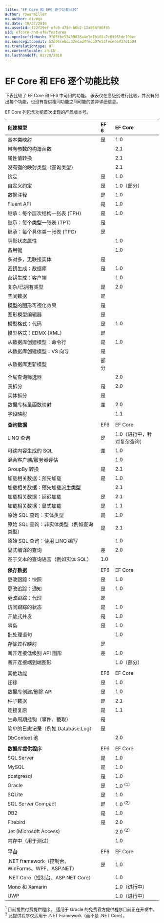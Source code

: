 ```yaml
---
title: "EF Core 和 EF6 逐个功能比较"
author: rowanmiller
ms.author: divega
ms.date: 10/27/2016
ms.assetid: f22f29ef-efc0-475d-b0b2-12a054f80f95
uid: efcore-and-ef6/features
ms.openlocfilehash: 3f05fbe53439826a4e1e1b188a7c03951dc109ec
ms.sourcegitcommit: b2d94cebdc32edad4fecb07e53fece66437d1b04
ms.translationtype: HT
ms.contentlocale: zh-CN
ms.lasthandoff: 02/28/2018
---
```

# <a name="ef-core-and-ef6-feature-by-feature-comparison"></a>EF Core 和 EF6 逐个功能比较

下表比较了 EF Core 和 EF6 中可用的功能。 该表仅在高级别进行比较，并没有列出每个功能，也没有提供相同功能之间可能的差异详细信息。

EF Core 列包含功能首次出现的产品版本号。

| 创建模型                                  | EF 6 | EF Core                           |
|:------------------------------------------------------|:---------|:--------------------------------------|
| 基本类映射                                   | 是      | 1.0                                   |
| 带有参数的构造函数                          |          | 2.1                                   |
| 属性值转换                            |          | 2.1                                   |
| 没有键的映射类型（查询类型）               |          | 2.1                                   |
| 约定                                           | 是      | 1.0                                   |
| 自定义约定                                    | 是      | 1.0（部分）                         |
| 数据注释                                      | 是      | 1.0                                   |
| Fluent API                                            | 是      | 1.0                                   |
| 继承：每个层次结构一张表 (TPH)                | 是      | 1.0                                   |
| 继承：每个类型一张表 (TPT)                     | 是      |                                       |
| 继承：每个具体类一张表 (TPC)           | 是      |                                       |
| 阴影状态属性                               |          | 1.0                                   |
| 备用键                                        |          | 1.0                                   |
| 多对多，无联接实体                      | 是      |                                       |
| 密钥生成：数据库                              | 是      | 1.0                                   |
| 密钥生成：客户端                                |          | 1.0                                   |
| 复杂/已拥有类型                                   | 是      | 2.0                                   |
| 空间数据                                          | 是      |                                       |
| 模型的图形可视化效果                      | 是      |                                       |
| 图形模型编辑器                                | 是      |                                       |
| 模型格式：代码                                    | 是      | 1.0                                   |
| 模型格式：EDMX (XML)                              | 是      |                                       |
| 从数据库创建模型：命令行              | 是      | 1.0                                   |
| 从数据库创建模型：VS 向导                 | 是      |                                       |
| 从数据库更新模型                            | 部分  |                                       |
| 全局查询筛选器                                  |          | 2.0                                   |
| 表拆分                                       | 是      | 2.0                                   |
| 实体拆分                                      | 是      |                                       |
| 数据库标量函数映射                      | 差     | 2.0                                   |
| 字段映射                                         |          | 1.1                                   |
|                                                       |          |                                       |
| **查询数据**                                     | EF6  | EF Core                           |
| LINQ 查询                                          | 是      | 1.0（进行中，针对复杂查询） |
| 可读内容生成的 SQL                                | 差     | 1.0                                   |
| 混合客户端/服务器评估                        |          | 1.0                                   |
| GroupBy 转换                                   | 是      | 2.1                                   |
| 加载相关数据：预先加载                           | 是      | 1.0                                   |
| 加载相关数据：预先加载派生类型 |          | 2.1                                   |
| 加载相关数据：延迟加载                            | 是      | 2.1                                   |
| 加载相关数据：显式加载                        | 是      | 1.1                                   |
| 原始 SQL 查询：实体类型                         | 是      | 1.0                                   |
| 原始 SQL 查询：非实体类型（例如查询类型）  | 是      | 2.1                                   |
| 原始 SQL 查询：使用 LINQ 编写                  |          | 1.0                                   |
| 显式编译的查询                           | 差     | 2.0                                   |
| 基于文本的查询语言（例如实体 SQL）           | 1.0      |                                       |
|                                                       |          |                                       |
| **保存数据**                                       | EF6  | EF Core                           |
| 更改跟踪：快照                             | 是      | 1.0                                   |
| 更改追踪：通知                         | 是      | 1.0                                   |
| 更改跟踪：代理                              | 是      |                                       |
| 访问跟踪的状态                               | 是      | 1.0                                   |
| 开放式并发                                | 是      | 1.0                                   |
| 事务                                          | 是      | 1.0                                   |
| 批处理语句                                |          | 1.0                                   |
| 存储过程映射                              | 是      |                                       |
| 断开连接低级别 API 图形                     | 差     | 1.0                                   |
| 断开连接端到端图形                         |          | 1.0（部分）                         |
|                                                       |          |                                       |
| 其他功能                                    | EF6  | EF Core                           |
| 迁移                                            | 是      | 1.0                                   |
| 数据库创建/删除 API                       | 是      | 1.0                                   |
| 种子数据                                             | 是      | 2.1                                   |
| 连接复原                                 | 是      | 1.1                                   |
| 生命周期挂钩（事件、截取）                | 是      |                                       |
| 简单的日志记录（例如 Database.Log）                    | 是      |                                       |
| DbContext 池                                     |          | 2.0                                   |
|                                                       |          |                                       |
| **数据库提供程序**                                | EF6  | EF Core                           |
| SQL Server                                            | 是      | 1.0                                   |
| MySQL                                                 | 是      | 1.0                                   |
| postgresql                                            | 是      | 1.0                                   |
| Oracle                                                | 是      | 1.0 <sup>(1)</sup>                    |
| SQLite                                                | 是      | 1.0                                   |
| SQL Server Compact                                    | 是      | 1.0 <sup>(2)</sup>                    |
| DB2                                                   | 是      | 1.0                                   |
| Firebird                                              | 是      | 2.0                                   |
| Jet (Microsoft Access)                                |          | 2.0 <sup>(2)</sup>                    |
| 内存中（用于测试）                               |          | 1.0                                   |
|                                                       |          |                                       |
| **平台**                                         | EF6  | EF Core                           |
| .NET framework（控制台、WinForms、WPF、ASP.NET）      | 是      | 1.0                                   |
| .NET Core（控制台、ASP.NET Core）                     |          | 1.0                                   |
| Mono 和 Xamarin                                        |          | 1.0（进行中）                     |
| UWP                                                   |          | 1.0（进行中）                     |

<sup>1</sup> 目前提供付费提供程序。 适用于 Oracle 的免费官方提供程序目前正在开发中。
<sup>2</sup> 此提供程序仅适用于 .NET Framework（而不是 .NET Core）。
